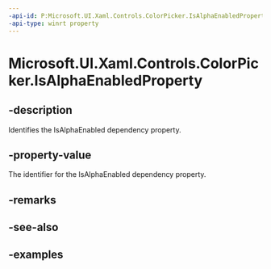 ```yaml
---
-api-id: P:Microsoft.UI.Xaml.Controls.ColorPicker.IsAlphaEnabledProperty
-api-type: winrt property
---
```

<!-- Property syntax.
public DependencyProperty IsAlphaEnabledProperty { get; }
-->

# Microsoft.UI.Xaml.Controls.ColorPicker.IsAlphaEnabledProperty


## -description

Identifies the IsAlphaEnabled dependency property.


## -property-value

The identifier for the IsAlphaEnabled dependency property.


## -remarks


## -see-also


## -examples


